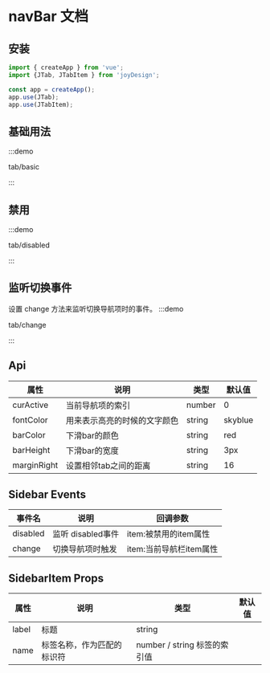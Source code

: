 # navBar 文档

## 安装

```javascript
import { createApp } from 'vue';
import {JTab, JTabItem } from 'joyDesign';

const app = createApp();
app.use(JTab);
app.use(JTabItem);
```

## 基础用法

:::demo

tab/basic

::: 

## 禁用

:::demo

tab/disabled

:::
## 监听切换事件
设置 change 方法来监听切换导航项时的事件。
:::demo

tab/change

:::

## Api

| 属性        | 说明                         | 类型   | 默认值 |
| ----------- | ---------------------------- | ------ | ------ | 
| curActive   | 当前导航项的索引             | number | 0      |
| fontColor   | 用来表示高亮的时候的文字颜色 | string |   skyblue     |
| barColor    | 下滑bar的颜色                | string |   red     |
| barHeight    | 下滑bar的宽度                | string |  3px      |
| marginRight | 设置相邻tab之间的距离        | string |    16    |


## Sidebar Events
| 事件名   | 说明              | 回调参数                |
| -------- | ----------------- | ----------------------- |
| disabled | 监听 disabled事件 | item:被禁用的item属性   |
| change   | 切换导航项时触发  | item:当前导航栏item属性 |


## SidebarItem Props
 | 属性  | 说明                       | 类型                         | 默认值 |
 | ----- | -------------------------- | ---------------------------- | ------ |
 | label | 标题                       | string                       |        |
 | name  | 标签名称，作为匹配的标识符 | number / string	标签的索引值 |        |
